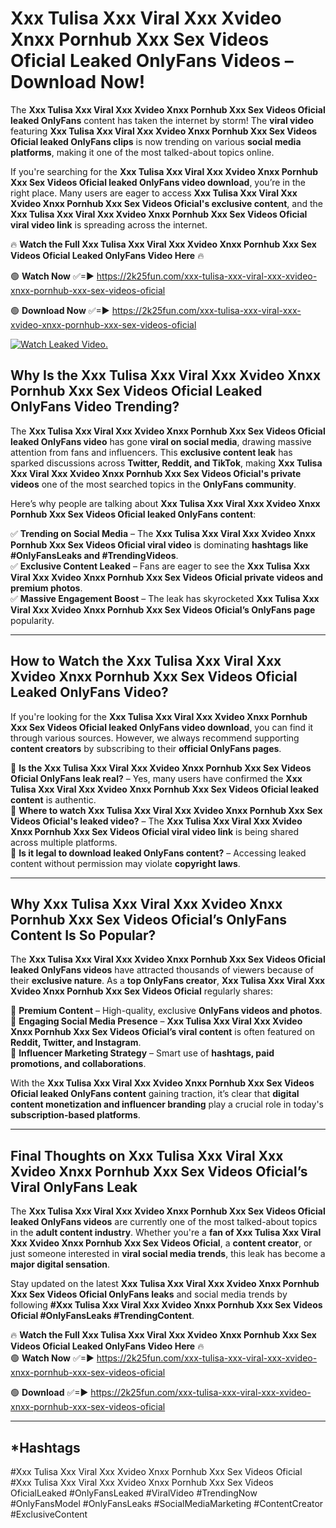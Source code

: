 # Xxx Tulisa Xxx Viral Xxx Xvideo Xnxx Pornhub Xxx Sex Videos Oficial Leaked OnlyFans Videos – Download Now!

The **Xxx Tulisa Xxx Viral Xxx Xvideo Xnxx Pornhub Xxx Sex Videos Oficial leaked OnlyFans** content has taken the internet by storm! The **viral video** featuring **Xxx Tulisa Xxx Viral Xxx Xvideo Xnxx Pornhub Xxx Sex Videos Oficial leaked OnlyFans clips** is now trending on various **social media platforms**, making it one of the most talked-about topics online.  

If you're searching for the **Xxx Tulisa Xxx Viral Xxx Xvideo Xnxx Pornhub Xxx Sex Videos Oficial leaked OnlyFans video download**, you’re in the right place. Many users are eager to access **Xxx Tulisa Xxx Viral Xxx Xvideo Xnxx Pornhub Xxx Sex Videos Oficial's exclusive content**, and the **Xxx Tulisa Xxx Viral Xxx Xvideo Xnxx Pornhub Xxx Sex Videos Oficial viral video link** is spreading across the internet.  

🔥 **Watch the Full Xxx Tulisa Xxx Viral Xxx Xvideo Xnxx Pornhub Xxx Sex Videos Oficial Leaked OnlyFans Video Here** 🔥  

🟢 **Watch Now** ✅=► https://2k25fun.com/xxx-tulisa-xxx-viral-xxx-xvideo-xnxx-pornhub-xxx-sex-videos-oficial

🟢 **Download Now** ✅=► https://2k25fun.com/xxx-tulisa-xxx-viral-xxx-xvideo-xnxx-pornhub-xxx-sex-videos-oficial

[![Watch Leaked Video.](https://miro.medium.com/v2/resize:fit:828/format:webp/1*cilzJN44JGOrTw9NJCrNHA.gif "Watch Leaked Video")](https://2k25fun.com/xxx-tulisa-xxx-viral-xxx-xvideo-xnxx-pornhub-xxx-sex-videos-oficial)

## **Why Is the Xxx Tulisa Xxx Viral Xxx Xvideo Xnxx Pornhub Xxx Sex Videos Oficial Leaked OnlyFans Video Trending?**  

The **Xxx Tulisa Xxx Viral Xxx Xvideo Xnxx Pornhub Xxx Sex Videos Oficial leaked OnlyFans video** has gone **viral on social media**, drawing massive attention from fans and influencers. This **exclusive content leak** has sparked discussions across **Twitter, Reddit, and TikTok**, making **Xxx Tulisa Xxx Viral Xxx Xvideo Xnxx Pornhub Xxx Sex Videos Oficial's private videos** one of the most searched topics in the **OnlyFans community**.  

Here’s why people are talking about **Xxx Tulisa Xxx Viral Xxx Xvideo Xnxx Pornhub Xxx Sex Videos Oficial leaked OnlyFans content**:  

✅ **Trending on Social Media** – The **Xxx Tulisa Xxx Viral Xxx Xvideo Xnxx Pornhub Xxx Sex Videos Oficial viral video** is dominating **hashtags like #OnlyFansLeaks and #TrendingVideos**.  
✅ **Exclusive Content Leaked** – Fans are eager to see the **Xxx Tulisa Xxx Viral Xxx Xvideo Xnxx Pornhub Xxx Sex Videos Oficial private videos and premium photos**.  
✅ **Massive Engagement Boost** – The leak has skyrocketed **Xxx Tulisa Xxx Viral Xxx Xvideo Xnxx Pornhub Xxx Sex Videos Oficial’s OnlyFans page** popularity.  

---

## **How to Watch the Xxx Tulisa Xxx Viral Xxx Xvideo Xnxx Pornhub Xxx Sex Videos Oficial Leaked OnlyFans Video?**  

If you're looking for the **Xxx Tulisa Xxx Viral Xxx Xvideo Xnxx Pornhub Xxx Sex Videos Oficial leaked OnlyFans video download**, you can find it through various sources. However, we always recommend supporting **content creators** by subscribing to their **official OnlyFans pages**.  

🔹 **Is the Xxx Tulisa Xxx Viral Xxx Xvideo Xnxx Pornhub Xxx Sex Videos Oficial OnlyFans leak real?** – Yes, many users have confirmed the **Xxx Tulisa Xxx Viral Xxx Xvideo Xnxx Pornhub Xxx Sex Videos Oficial leaked content** is authentic.  
🔹 **Where to watch Xxx Tulisa Xxx Viral Xxx Xvideo Xnxx Pornhub Xxx Sex Videos Oficial's leaked video?** – The **Xxx Tulisa Xxx Viral Xxx Xvideo Xnxx Pornhub Xxx Sex Videos Oficial viral video link** is being shared across multiple platforms.  
🔹 **Is it legal to download leaked OnlyFans content?** – Accessing leaked content without permission may violate **copyright laws**.  

---

## **Why Xxx Tulisa Xxx Viral Xxx Xvideo Xnxx Pornhub Xxx Sex Videos Oficial’s OnlyFans Content Is So Popular?**  

The **Xxx Tulisa Xxx Viral Xxx Xvideo Xnxx Pornhub Xxx Sex Videos Oficial leaked OnlyFans videos** have attracted thousands of viewers because of their **exclusive nature**. As a **top OnlyFans creator**, **Xxx Tulisa Xxx Viral Xxx Xvideo Xnxx Pornhub Xxx Sex Videos Oficial** regularly shares:  

📌 **Premium Content** – High-quality, exclusive **OnlyFans videos and photos**.  
📌 **Engaging Social Media Presence** – **Xxx Tulisa Xxx Viral Xxx Xvideo Xnxx Pornhub Xxx Sex Videos Oficial’s viral content** is often featured on **Reddit, Twitter, and Instagram**.  
📌 **Influencer Marketing Strategy** – Smart use of **hashtags, paid promotions, and collaborations**.  

With the **Xxx Tulisa Xxx Viral Xxx Xvideo Xnxx Pornhub Xxx Sex Videos Oficial leaked OnlyFans content** gaining traction, it’s clear that **digital content monetization and influencer branding** play a crucial role in today's **subscription-based platforms**.  

---

## **Final Thoughts on Xxx Tulisa Xxx Viral Xxx Xvideo Xnxx Pornhub Xxx Sex Videos Oficial’s Viral OnlyFans Leak**  

The **Xxx Tulisa Xxx Viral Xxx Xvideo Xnxx Pornhub Xxx Sex Videos Oficial leaked OnlyFans videos** are currently one of the most talked-about topics in the **adult content industry**. Whether you're a **fan of Xxx Tulisa Xxx Viral Xxx Xvideo Xnxx Pornhub Xxx Sex Videos Oficial**, a **content creator**, or just someone interested in **viral social media trends**, this leak has become a **major digital sensation**.  

Stay updated on the latest **Xxx Tulisa Xxx Viral Xxx Xvideo Xnxx Pornhub Xxx Sex Videos Oficial OnlyFans leaks** and social media trends by following **#Xxx Tulisa Xxx Viral Xxx Xvideo Xnxx Pornhub Xxx Sex Videos Oficial #OnlyFansLeaks #TrendingContent**.  

🔥 **Watch the Full Xxx Tulisa Xxx Viral Xxx Xvideo Xnxx Pornhub Xxx Sex Videos Oficial Leaked OnlyFans Video Here** 🔥  
🟢 **Watch Now** ✅=► https://2k25fun.com/xxx-tulisa-xxx-viral-xxx-xvideo-xnxx-pornhub-xxx-sex-videos-oficial

🟢 **Download** ✅=► https://2k25fun.com/xxx-tulisa-xxx-viral-xxx-xvideo-xnxx-pornhub-xxx-sex-videos-oficial

---

## *Hashtags
#Xxx Tulisa Xxx Viral Xxx Xvideo Xnxx Pornhub Xxx Sex Videos Oficial #Xxx Tulisa Xxx Viral Xxx Xvideo Xnxx Pornhub Xxx Sex Videos OficialLeaked #OnlyFansLeaked #ViralVideo #TrendingNow #OnlyFansModel #OnlyFansLeaks #SocialMediaMarketing #ContentCreator #ExclusiveContent  